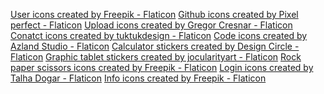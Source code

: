 <a href="https://www.flaticon.com/free-icons/user" title="user icons">User icons created by Freepik - Flaticon</a>
<a href="https://www.flaticon.com/free-icons/github" title="github icons">Github icons created by Pixel perfect - Flaticon</a>
<a href="https://www.flaticon.com/free-icons/upload" title="upload icons">Upload icons created by Gregor Cresnar - Flaticon</a>
<a href="https://www.flaticon.com/free-icons/conatct" title="conatct icons">Conatct icons created by tuktukdesign - Flaticon</a>
<a href="https://www.flaticon.com/free-icons/code" title="code icons">Code icons created by Azland Studio - Flaticon</a>
<a href="https://www.flaticon.com/free-stickers/calculator" title="calculator stickers">Calculator stickers created by Design Circle - Flaticon</a>
<a href="https://www.flaticon.com/free-stickers/graphic-tablet" title="graphic tablet stickers">Graphic tablet stickers created by jocularityart - Flaticon</a>
<a href="https://www.flaticon.com/free-icons/rock-paper-scissors" title="rock paper scissors icons">Rock paper scissors icons created by Freepik - Flaticon</a>
<a href="https://www.flaticon.com/free-icons/login" title="login icons">Login icons created by Talha Dogar - Flaticon</a>
<a href="https://www.flaticon.com/free-icons/info" title="info icons">Info icons created by Freepik - Flaticon</a>